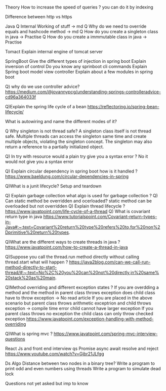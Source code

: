 Theory 
How to increase the speed of queries ? you can do it by indexing

Difference between http vs https 

Java 
Q Internal Working of stuff -> md
Q Why do we need to override equals and hashcode method -> md
Q How do you create a singleton class in java -> Practise
Q How do you create a immmutable class in java -> Practise




Tomact
Explain internal engine of tomcat server


SpringBoot
Give the different types of injection in spring boot
Explain inversion of control
Do you know any sprinboot cli commands
Explain Spring boot model view controller
Explain about a few modules in spring boot

Q) why do we use controller advice?
https://medium.com/@jovannypcg/understanding-springs-controlleradvice-cd96a364033f

Q)Explain the spring life cycle of a bean
https://reflectoring.io/spring-bean-lifecycle/

What is autowiring and name the different modes of it?

Q Why singleton is not thread safe?
A singleton class itself is not thread safe. Multiple threads can access the singleton same time and create multiple objects, violating the singleton concept. The singleton may also return a reference to a partially initialized object.

Q) In try with resource would a plain try give you a syntax error ? No it would not give you a syntax error 

Q) Explain circular dependency in spring boot how is it handled ?
https://www.baeldung.com/circular-dependencies-in-spring

Q)What is a junit lifecycle?
Setup and teardown

Q) Explain garbage collection what algo is used for garbage collection ?
Q) Can static method be overridden and ocerloaded? static method can be overloaded but not overridden 
Q) Explain thread lifecycle ?
https://www.javatpoint.com/life-cycle-of-a-thread
Q) What is covariant return type in java
https://www.tutorialspoint.com/Covariant-return-types-in-Java#:~:text=Covariant%20return%20type%20refers%20to,for%20non%2Dprimitive%20return%20types.

Q)What are the different ways to create threads in java ?
https://www.javatpoint.com/how-to-create-a-thread-in-java

Q)Suppose you call the thread.run method directly without calling thread.start what will happen ?
https://java2blog.com/can-we-call-run-method-directly-to-start-thread/#:~:text=No%2C%20you%20can%20not%20directly,in%20same%20stack%20as%20main.

Q)Method overriding and different exception states ?
If you are overdding a method and the method in parent class throws exception does child class have to throw exception -> No read article
If you are placed in the above scenario but parent class throws arithmetic exceptrion and child throws exception -> compile time error child cannot have larger exception
If you parent class throws no exception the child class can only throw checked exception
https://www.javatpoint.com/exception-handling-with-method-overriding

Q)What is spring mvc ?
https://www.javatpoint.com/spring-mvc-interview-questions




React Js and front end interview qs
Promise async await resolve and reject
https://www.youtube.com/watch?v=Gjbr21JLfgg


Ds Algo
Distance between two nodes in a binary tree?
Write a program to print odd and even numbers using threads
Write a program to simulate dead lock 

Questions not yet asked but imp to know
